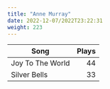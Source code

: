 ```yaml
---
title: "Anne Murray"
date: 2022-12-07/2022T23:22:31
weight: 223
---
```




 Song | Plays 
----- | -----:
Joy To The World | 44
Silver Bells | 33
